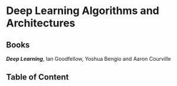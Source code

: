 # Deep Learning Algorithms and Architectures

## Books

***Deep Learning***, Ian Goodfellow, Yoshua Bengio and Aaron Courville

## Table of Content
